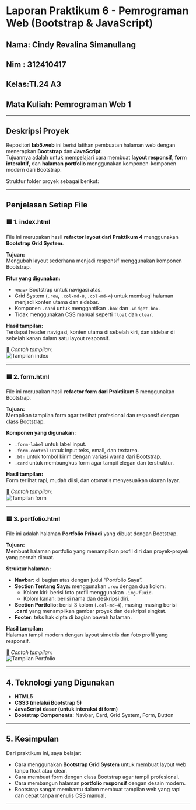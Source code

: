 # **Laporan Praktikum 6 - Pemrograman Web (Bootstrap & JavaScript)**

## **Nama:** Cindy Revalina Simanullang 


## Nim : 312410417


## Kelas:TI.24 A3


## Mata Kuliah: Pemrograman Web 1


---

## **Deskripsi Proyek**
Repositori **lab5.web** ini berisi latihan pembuatan halaman web dengan menerapkan **Bootstrap** dan **JavaScript**.  
Tujuannya adalah untuk mempelajari cara membuat **layout responsif**, **form interaktif**, dan **halaman portfolio** menggunakan komponen-komponen modern dari Bootstrap.

Struktur folder proyek sebagai berikut:

---

## **Penjelasan Setiap File**

### 🟩 **1. index.html**
File ini merupakan hasil **refactor layout dari Praktikum 4** menggunakan **Bootstrap Grid System**.

**Tujuan:**  
Mengubah layout sederhana menjadi responsif menggunakan komponen Bootstrap.

**Fitur yang digunakan:**
- `<nav>` Bootstrap untuk navigasi atas.  
- Grid System (`.row`, `.col-md-8`, `.col-md-4`) untuk membagi halaman menjadi konten utama dan sidebar.  
- Komponen `.card` untuk menggantikan `.box` dan `.widget-box`.  
- Tidak menggunakan CSS manual seperti `float` dan `clear`.  

**Hasil tampilan:**  
Terdapat header navigasi, konten utama di sebelah kiri, dan sidebar di sebelah kanan dalam satu layout responsif.  

📸 *Contoh tampilan:*  
![Tampilan index](gambar/index.png)

---

### 🟦 **2. form.html**
File ini merupakan hasil **refactor form dari Praktikum 5** menggunakan Bootstrap.

**Tujuan:**  
Merapikan tampilan form agar terlihat profesional dan responsif dengan class Bootstrap.

**Komponen yang digunakan:**
- `.form-label` untuk label input.  
- `.form-control` untuk input teks, email, dan textarea.  
- `.btn` untuk tombol kirim dengan variasi warna dari Bootstrap.  
- `.card` untuk membungkus form agar tampil elegan dan terstruktur.  

**Hasil tampilan:**  
Form terlihat rapi, mudah diisi, dan otomatis menyesuaikan ukuran layar.  

📸 *Contoh tampilan:*  
![Tampilan form](gambar/form.png)

---

### 🟨 **3. portfolio.html**
File ini adalah halaman **Portfolio Pribadi** yang dibuat dengan Bootstrap.

**Tujuan:**  
Membuat halaman portfolio yang menampilkan profil diri dan proyek-proyek yang pernah dibuat.

**Struktur halaman:**
- **Navbar:** di bagian atas dengan judul “Portfolio Saya”.  
- **Section Tentang Saya:** menggunakan `.row` dengan dua kolom:
  - Kolom kiri: berisi foto profil menggunakan `.img-fluid`.
  - Kolom kanan: berisi nama dan deskripsi diri.
- **Section Portfolio:** berisi 3 kolom (`.col-md-4`), masing-masing berisi **.card** yang menampilkan gambar proyek dan deskripsi singkat.
- **Footer:** teks hak cipta di bagian bawah halaman.

**Hasil tampilan:**  
Halaman tampil modern dengan layout simetris dan foto profil yang responsif.

📸 *Contoh tampilan:*  
![Tampilan Portfolio](gambar/portfolio.png)

---

## **4. Teknologi yang Digunakan**
- **HTML5**  
- **CSS3 (melalui Bootstrap 5)**  
- **JavaScript dasar (untuk interaksi di form)**  
- **Bootstrap Components:** Navbar, Card, Grid System, Form, Button  

---

## **5. Kesimpulan**
Dari praktikum ini, saya belajar:
- Cara menggunakan **Bootstrap Grid System** untuk membuat layout web tanpa float atau clear.  
- Cara membuat form dengan class Bootstrap agar tampil profesional.  
- Cara membangun halaman **portfolio responsif** dengan desain modern.  
- Bootstrap sangat membantu dalam membuat tampilan web yang rapi dan cepat tanpa menulis CSS manual.

---


